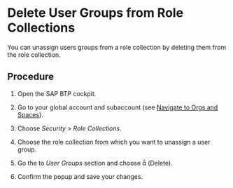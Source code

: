 <!-- loiobcc818ad124748458481e40d2a33ae40 -->

# Delete User Groups from Role Collections

You can unassign users groups from a role collection by deleting them from the role collection.



<a name="loiobcc818ad124748458481e40d2a33ae40__steps_nj4_b1k_rlb"/>

## Procedure

1.  Open the SAP BTP cockpit.

2.  Go to your global account and subaccount \(see [Navigate to Orgs and Spaces](Navigate_to_Orgs_and_Spaces_5bf8735.md)\).

3.  Choose *Security* \> *Role Collections*.

4.  Choose the role collection from which you want to unassign a user group.

5.  Go the to *User Groups* section and choose     \(Delete\).

6.  Confirm the popup and save your changes.


